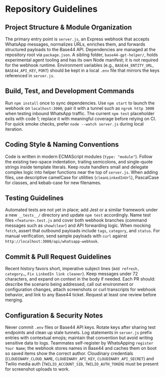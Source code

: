 # Repository Guidelines

## Project Structure & Module Organization
The primary entry point is `server.js`, an Express webhook that accepts WhatsApp messages, normalizes URLs, enriches them, and forwards structured payloads to the Base44 API. Dependencies are managed at the repository root via `package.json`. A sibling folder, `base44-gpt-helper/`, holds experimental agent tooling and has its own Node manifest; it is not required for the webhook runtime. Environment variables (e.g., `BASE44_ENTITY_URL`, `BASE44_API_KEY`, `PORT`) should be kept in a local `.env` file that mirrors the keys referenced in `server.js`.

## Build, Test, and Development Commands
Run `npm install` once to sync dependencies. Use `npm start` to launch the webhook on `localhost:3000`; pair it with a tunnel such as `ngrok http 3000` when testing inbound WhatsApp traffic. The current `npm test` placeholder exits with code 1; replace it with meaningful coverage before relying on CI. For quick smoke checks, prefer `node --watch server.js` during local iteration.

## Coding Style & Naming Conventions
Code is written in modern ECMAScript modules (`type: "module"`). Follow the existing two-space indentation, trailing semicolons, and single-quote strings inside template literals. Keep route handlers small and delegate complex logic into helper functions near the top of `server.js`. When adding files, use descriptive camelCase for utilities (`cleanLinkedInUrl`), PascalCase for classes, and kebab-case for new filenames.

## Testing Guidelines
Automated tests are not yet in place; add Jest or a similar framework under a new `__tests__/` directory and update `npm test` accordingly. Name test files `<feature>.test.js` and cover both webhook branches (command messages such as `show`/`clear`) and API forwarding logic. When mocking `fetch`, assert that outbound payloads include `tags`, `category`, and `status`. For manual verification, send sample payloads with `curl` against `http://localhost:3000/api/whatsapp-webhook`.

## Commit & Pull Request Guidelines
Recent history favors short, imperative subject lines (`Add refresh, category…`, `Fix LinkedIn link cleaner`). Keep messages under 72 characters, and expand on context in the body if needed. Each PR should: describe the scenario being addressed, call out environment or configuration changes, attach screenshots or curl transcripts for webhook behavior, and link to any Base44 ticket. Request at least one review before merging.

## Configuration & Security Notes
Never commit `.env` files or Base44 API keys. Rotate keys after sharing test endpoints and clean up stale tunnels. Log statements in `server.js` prefix entries with contextual emojis; maintain that convention but avoid writing sensitive data to logs. Teammates self-register by WhatsApping `register Your Name`; the webhook stores names in Base44 and caches them on boot so saved items show the correct author. Cloudinary credentials (`CLOUDINARY_CLOUD_NAME`, `CLOUDINARY_API_KEY`, `CLOUDINARY_API_SECRET`) and Twilio media auth (`TWILIO_ACCOUNT_SID`, `TWILIO_AUTH_TOKEN`) must be present for screenshot uploads to work.

